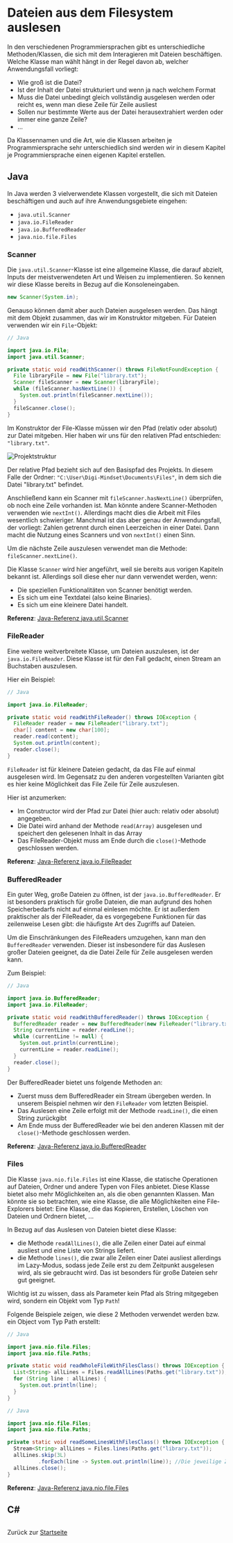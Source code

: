 # Dateien aus dem Filesystem auslesen

In den verschiedenen Programmiersprachen gibt es unterschiedliche Methoden/Klassen, die sich mit dem Interagieren mit Dateien beschäftigen. Welche Klasse man wählt hängt in der Regel davon ab, welcher Anwendungsfall vorliegt:
- Wie groß ist die Datei?
- Ist der Inhalt der Datei strukturiert und wenn ja nach welchem Format
- Muss die Datei unbedingt gleich vollständig ausgelesen werden oder reicht es, wenn man diese Zeile für Zeile ausliest
- Sollen nur bestimmte Werte aus der Datei herausextrahiert werden oder immer eine ganze Zeile?
- ...

Da Klassennamen und die Art, wie die Klassen arbeiten je Programmiersprache sehr unterschiedlich sind werden wir in diesem Kapitel je Programmiersprache einen eigenen Kapitel erstellen.

## Java

In Java werden 3 vielverwendete Klassen vorgestellt, die sich mit Dateien beschäftigen und auch auf ihre Anwendungsgebiete eingehen:
- `java.util.Scanner`
- `java.io.FileReader`
- `java.io.BufferedReader`
- `java.nio.file.Files`


### Scanner

Die `java.util.Scanner`-Klasse ist eine allgemeine Klasse, die darauf abzielt, Inputs der meistverwendeten Art und Weisen zu implementieren. So kennen wir diese Klasse bereits in Bezug auf die Konsoleneingaben. 

```java
new Scanner(System.in);
```

Genauso können damit aber auch Dateien ausgelesen werden. Das hängt mit dem Objekt zusammen, das wir im Konstruktor mitgeben. Für Dateien verwenden wir ein `File`-Objekt:

```Java
// Java

import java.io.File;
import java.util.Scanner;

private static void readWithScanner() throws FileNotFoundException {
  File libraryFile = new File("library.txt");
  Scanner fileScanner = new Scanner(libraryFile);
  while (fileScanner.hasNextLine()) {
    System.out.println(fileScanner.nextLine());
  }
  fileScanner.close();
}
```

Im Konstruktor der File-Klasse müssen wir den Pfad (relativ oder absolut) zur Datei mitgeben. Hier haben wir uns für den relativen Pfad entschieden: `"library.txt"`. 

![Projektstruktur](img/project-structure.png)

Der relative Pfad bezieht sich auf den Basispfad des Projekts. In diesem Falle der Ordner: `"C:\User\Digi-Mindset\Documents\Files"`, in dem sich die Datei "library.txt" befindet.

Anschließend kann ein Scanner mit `fileScanner.hasNextLine()` überprüfen, ob noch eine Zeile vorhanden ist. Man könnte andere Scanner-Methoden verwenden wie `nextInt()`. Allerdings macht dies die Arbeit mit Files wesentlich schwieriger. Manchmal ist das aber genau der Anwendungsfall, der vorliegt: Zahlen getrennt durch einen Leerzeichen in einer Datei. Dann macht die Nutzung eines Scanners und von `nextInt()` einen Sinn.

Um die nächste Zeile auszulesen verwendet man die Methode: `fileScanner.nextLine()`.

Die Klasse `Scanner` wird hier angeführt, weil sie bereits aus vorigen Kapiteln bekannt ist. Allerdings soll diese eher nur dann verwendet werden, wenn:
- Die speziellen Funktionalitäten von Scanner benötigt werden.
- Es sich um eine Textdatei (also keine Binaries).
- Es sich um eine kleinere Datei handelt.

**Referenz**: [Java-Referenz java.util.Scanner](https://docs.oracle.com/en/java/javase/21/docs/api/java.base/java/util/Scanner.html)

### FileReader

Eine weitere weitverbreitete Klasse, um Dateien auszulesen, ist der `java.io.FileReader`. Diese Klasse ist für den Fall gedacht, einen Stream an Buchstaben auszulesen.

Hier ein Beispiel:

```java
// Java

import java.io.FileReader;

private static void readWithFileReader() throws IOException {
  FileReader reader = new FileReader("library.txt");
  char[] content = new char[100];
  reader.read(content);
  System.out.println(content);
  reader.close();
}
```

`FileReader` ist für kleinere Dateien gedacht, da das File auf einmal ausgelesen wird. Im Gegensatz zu den anderen vorgestellten Varianten gibt es hier keine Möglichkeit das File Zeile für Zeile auszulesen. 

Hier ist anzumerken:
- Im Constructor wird der Pfad zur Datei (hier auch: relativ oder absolut) angegeben.
- Die Datei wird anhand der Methode `read(Array)` ausgelesen und speichert den gelesenen Inhalt in das Array
- Das FileReader-Objekt muss am Ende durch die `close()`-Methode geschlossen werden.

**Referenz**: [Java-Referenz java.io.FileReader](https://docs.oracle.com/en/java/javase/21/docs/api/java.base/java/io/FileReader.html)

### BufferedReader

Ein guter Weg, große Dateien zu öffnen, ist der `java.io.BufferedReader`. Er ist besonders praktisch für große Dateien, die man aufgrund des hohen Speicherbedarfs nicht auf einmal einlesen möchte. Er ist außerdem praktischer als der FileReader, da es vorgegebene Funktionen für das zeilenweise Lesen gibt: die häufigste Art des Zugriffs auf Dateien.

Um die Einschränkungen des FileReaders umzugehen, kann man den `BufferedReader` verwenden. Dieser ist insbesondere für das Auslesen großer Dateien geeignet, da die Datei Zeile für Zeile ausgelesen werden kann.

Zum Beispiel:

```java
// Java

import java.io.BufferedReader;
import java.io.FileReader;

private static void readWithBufferedReader() throws IOException {
  BufferedReader reader = new BufferedReader(new FileReader("library.txt"));
  String currentLine = reader.readLine();
  while (currentLine != null) {
    System.out.println(currentLine);
    currentLine = reader.readLine();
  }
  reader.close();
}
```

Der BufferedReader bietet uns folgende Methoden an:
- Zuerst muss dem BufferedReader ein Stream übergeben werden. In unserem Beispiel nehmen wir den `FileReader` vom letzten Beispiel. 
- Das Auslesen eine Zeile erfolgt mit der Methode `readLine()`, die einen String zurückgibt
- Am Ende muss der BufferedReader wie bei den anderen Klassen mit der `close()`-Methode geschlossen werden.

**Referenz**: [Java-Referenz java.io.BufferedReader](https://docs.oracle.com/en/java/javase/21/docs/api/java.base/java/io/BufferedReader.html)

### Files

Die Klasse `java.nio.file.Files` ist eine Klasse, die statische Operationen auf Dateien, Ordner und andere Typen von Files anbietet. Diese Klasse bietet also mehr Möglichkeiten an, als die oben genannten Klassen. Man könnte sie so betrachten, wie eine Klasse, die alle Möglichkeiten eine File-Explorers bietet: Eine Klasse, die das Kopieren, Erstellen, Löschen von Dateien und Ordnern bietet, ...

In Bezug auf das Auslesen von Dateien bietet diese Klasse:
- die Methode `readAllLines()`, die alle Zeilen einer Datei auf einmal ausliest und eine Liste von Strings liefert.
- die Methode `lines()`, die zwar alle Zeilen einer Datei ausliest allerdings im Lazy-Modus, sodass jede Zeile erst zu dem Zeitpunkt ausgelesen wird, als sie gebraucht wird. Das ist besonders für große Dateien sehr gut geeignet.

Wichtig ist zu wissen, dass als Parameter kein Pfad als String mitgegeben wird, sondern ein Objekt vom Typ `Path`!

Folgende Beispiele zeigen, wie diese 2 Methoden verwendet werden bzw. ein Object vom Typ Path erstellt:

```java
// Java

import java.nio.file.Files;
import java.nio.file.Paths;

private static void readWholeFileWithFilesClass() throws IOException {
  List<String> allLines = Files.readAllLines(Paths.get("library.txt"));
  for (String line : allLines) {
    System.out.println(line);
  }
}
```

```java
// Java

import java.nio.file.Files;
import java.nio.file.Paths;

private static void readSomeLinesWithFilesClass() throws IOException {
  Stream<String> allLines = Files.lines(Paths.get("library.txt"));
  allLines.skip(3L)
          .forEach(line -> System.out.println(line)); //Die jeweilige Zeile wird erst jetzt aus dem File gelesen
  allLines.close();
}
```

**Referenz**: [Java-Referenz java.nio.file.Files](https://docs.oracle.com/javase/21/docs/api/java/nio/file/Files.html)

## C#

```c#

```

Zurück zur [Startseite](README.md)
